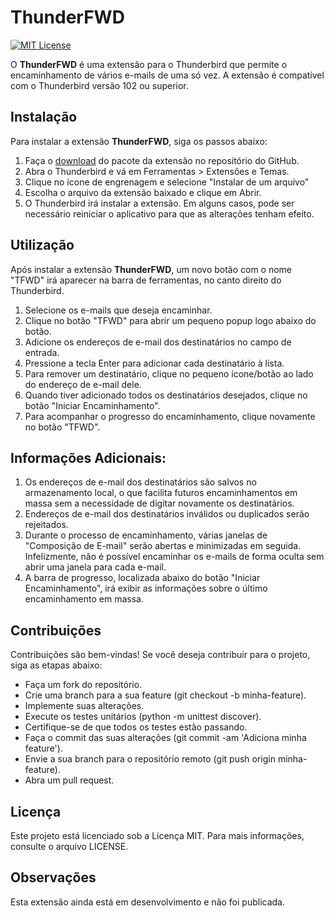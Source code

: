 # ThunderFWD

[![MIT License](https://img.shields.io/github/license/viniciusccosta/thunderFWD)](https://choosealicense.com/licenses/mit/)

O **ThunderFWD** é uma extensão para o Thunderbird que permite o encaminhamento de vários e-mails de uma só vez. A extensão é compatível com o Thunderbird versão 102 ou superior.

## Instalação
Para instalar a extensão **ThunderFWD**, siga os passos abaixo:

1. Faça o [download](https://github.com/viniciusccosta/ThunderFWD/releases/download/v0.1.0/thunderfwd-0.1.0.zip) do pacote da extensão no repositório do GitHub.
2. Abra o Thunderbird e vá em Ferramentas > Extensões e Temas.
3. Clique no ícone de engrenagem e selecione "Instalar de um arquivo"
4. Escolha o arquivo da extensão baixado e clique em Abrir.
5. O Thunderbird irá instalar a extensão. Em alguns casos, pode ser necessário reiniciar o aplicativo para que as alterações tenham efeito.

## Utilização
Após instalar a extensão **ThunderFWD**, um novo botão com o nome "TFWD" irá aparecer na barra de ferramentas, no canto direito do Thunderbird.

1. Selecione os e-mails que deseja encaminhar.
2. Clique no botão "TFWD" para abrir um pequeno popup logo abaixo do botão.
3. Adicione os endereços de e-mail dos destinatários no campo de entrada.
4. Pressione a tecla Enter para adicionar cada destinatário à lista.
5. Para remover um destinatário, clique no pequeno ícone/botão ao lado do endereço de e-mail dele.
6. Quando tiver adicionado todos os destinatários desejados, clique no botão "Iniciar Encaminhamento".
7. Para acompanhar o progresso do encaminhamento, clique novamente no botão "TFWD".

## Informações Adicionais:
1. Os endereços de e-mail dos destinatários são salvos no armazenamento local, o que facilita futuros encaminhamentos em massa sem a necessidade de digitar novamente os destinatários.
2. Endereços de e-mail dos destinatários inválidos ou duplicados serão rejeitados.
2. Durante o processo de encaminhamento, várias janelas de "Composição de E-mail" serão abertas e minimizadas em seguida. Infelizmente, não é possível encaminhar os e-mails de forma oculta sem abrir uma janela para cada e-mail.
3. A barra de progresso, localizada abaixo do botão "Iniciar Encaminhamento", irá exibir as informações sobre o último encaminhamento em massa.

## Contribuições
Contribuições são bem-vindas! Se você deseja contribuir para o projeto, siga as etapas abaixo:
- Faça um fork do repositório.
- Crie uma branch para a sua feature (git checkout -b minha-feature).
- Implemente suas alterações.
- Execute os testes unitários (python -m unittest discover).
- Certifique-se de que todos os testes estão passando.
- Faça o commit das suas alterações (git commit -am 'Adiciona minha feature').
- Envie a sua branch para o repositório remoto (git push origin minha-feature).
- Abra um pull request.

## Licença
Este projeto está licenciado sob a Licença MIT. Para mais informações, consulte o arquivo LICENSE.

## Observações
Esta extensão ainda está em desenvolvimento e não foi publicada.
